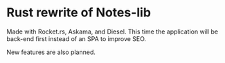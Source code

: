 # Rust rewrite of Notes-lib

Made with Rocket.rs, Askama, and Diesel. This time the application will be back-end first instead of an SPA to improve SEO.

New features are also planned.
